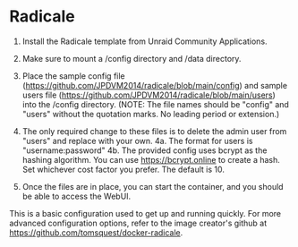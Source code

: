 # Radicale

1. Install the Radicale template from Unraid Community Applications. 

2. Make sure to mount a /config directory and /data directory.

3. Place the sample config file (https://github.com/JPDVM2014/radicale/blob/main/config) and sample users file (https://github.com/JPDVM2014/radicale/blob/main/users) into the /config directory. (NOTE: The file names should be "config" and "users" without the quotation marks. No leading period or extension.)

4. The only required change to these files is to delete the admin user from "users" and replace with your own.
   4a. The format for users is "username:password"
   4b. The provided config uses bcrypt as the hashing algorithm. You can use https://bcrypt.online to create a hash. Set whichever cost factor you prefer. The default is 10.
   
5. Once the files are in place, you can start the container, and you should be able to access the WebUI.

This is a basic configuration used to get up and running quickly. For more advanced configuration options, refer to the image creator's github at https://github.com/tomsquest/docker-radicale.




